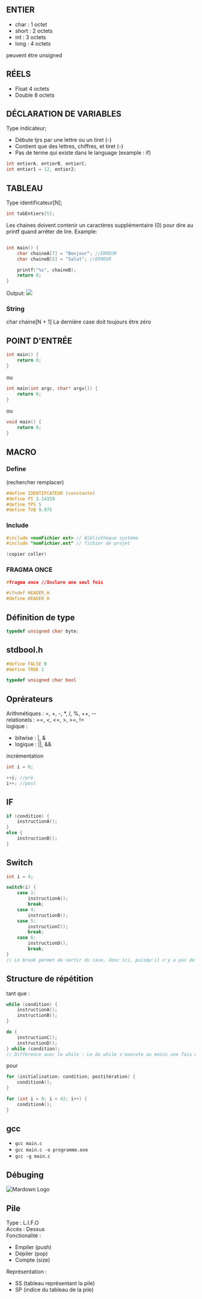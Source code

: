 ## ENTIER
- char : 1 octet
- short : 2 octets
- int : 3 octets
- long : 4 octets

peuvent être unsigned

## RÉELS
- Float 4 octets
- Double 8 octets

## DÉCLARATION DE VARIABLES
Type indicateur;
- Débute tjrs par une lettre ou un tiret (-)
- Contient que des lettres, chiffres, et tiret (-)
- Pas de terme qui existe dans le language (example : if)

```c
int entierA, entierB, entierC;
int entier1 = 12, entier2;
```

## TABLEAU
Type identificateur[N];

```c
int tabEntiers[5];
```

Les chaines doivent contenir un caractères supplémentaire (0) pour dire au printf quand arrêter de lire. Example:
```c

int main() {
    char chaineA[7] = "Bonjour"; //ERREUR
    char chaineB[5] = "Salut"; //ERREUR

    printf("%s", chaineB);
    return 0;
}
```
Output:
![](img/array-sans-0-output.PNG)

### String 
char chaine[N + 1] La dernière case doit toujours être zéro

## POINT D'ENTRÉE
```c
int main() {
    return 0;
}
```
ou
```c
int main(int argc, char* argv[]) {
    return 0;
}
```
ou
```c
void main() {
    return 0;
}
```

## MACRO
### Define
(rechercher remplacer)
```c
#define IDENTIFCATEUR (constante)
#define PI 3.14159
#define TPS 5
#define TVQ 9.975
```


### Include
```c
#include <nomFichier ext> // Bibliothèque système
#include "nomFichier.ext" // fichier de projet

(copier coller)
```

### FRAGMA ONCE
```c
#fragma once //Inclure une seul fois
```
```c
#ifndef HEADER_H
#define HEADER H
```

## Définition de type
```c
typedef unsigned char byte;
```

## stdbool.h
```c
#define FALSE 0
#define TRUE 1

typedef unsigned char bool
```

## Oprérateurs
Arithmétiques : =, +, -, *, /, %, ++, -- \
relationels : ==, <, <=, >, >=, != \
logique :
- bitwise : |, &
- logique : ||, &&

incrémentation
```c
int i = 0;

++i; //pre
i++; //post
```

## IF
```c
if (condition) {
    instructionA();
}
else {
    instructionB();
}
```

## Switch
```c
int i = 4;

switch(i) {
    case 1:
        instructionA();
        break;
    case 4:
        instructionB();
    case 5:
        instructionC();
        break;
    case 6:
        instructionD();
        break;
}
// Le break permet de sortir du case, donc ici, puisqu'il n'y a pas de break dans le case 4, instructionC() sera aussi exécuté
```
## Structure de répétition
tant que :
```c
while (condition) {
    instructionA();
    instructionB();
}

do {
    instructionC();
    instructionD();
} while (condition);
// Différence avec le while : Le do while s'exécute au moins une fois même si la condition est fausse
```
pour
```c
for (initialisation; condition; postitération) {
    conditionA();
}

for (int i = 0; i < 42; i++) {
    conditionA();
}

```
## gcc
- `gcc main.c`
- `gcc main.c -o programme.exe `
- `gcc -g main.c `


## Débuging
![Mardown Logo](img/debuger.png)

## Pile
Type : L.I.F.O \
Accès : Dessus \
Fonctionalité :
- Empiler (push)
- Dépiler (pop)
- Compte (size)

Représentation :
- SS (tableau représentant la pile)
- SP (indice du tableau de la pile)
